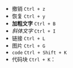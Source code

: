 - 撤销 `Ctrl + z`
- 恢复 `Ctrl + y`
- **加粗文字** `Ctrl + B`
- *斜体文字* `Ctrl + I`
- 链接 `Ctrl + L`
- 图片 `Ctrl + G`
- `code` `Ctrl + Shift + K`
- 代码块 `Ctrl + K`：